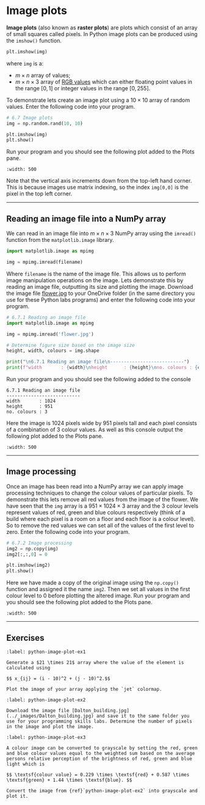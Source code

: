 # Image plots

**Image plots** (also known as **raster plots**) are plots which consist of an array of small squares called pixels. In Python image plots can be produced using the `imshow()` function.

```Python
plt.imshow(img)
```

where `img` is a:

- $m\times n$ array of values;
- $m \times n \times 3$ array of <a href="https://en.wikipedia.org/wiki/RGB_color_model" target="_blank">RGB values</a> which can either floating point values in the range $[0,1]$ or integer values in the range $[0,255]$.

To demonstrate lets create an image plot using a $10 \times 10$ array of random values. Enter the following code into your program.

```python
# 6.7 Image plots
img = np.random.rand(10, 10)

plt.imshow(img)
plt.show()
```

Run your program and you should see the following plot added to the Plots pane.

```{figure} ../_images/6_Image_plots_1.png
:width: 500
```

Note that the vertical axis increments down from the top-left hand corner. This is because images use matrix indexing, so the index `img[0,0]` is the pixel in the top left corner.

---

## Reading an image file into a NumPy array

We can read in an image file into $m\times n \times 3$ NumPy array using the `imread()` function from the `matplotlib.image` library.

```python
import matplotlib.image as mpimg 

img = mpimg.imread(filename)
```

Where `filename` is the name of the image file. This allows us to perform image manipulation operations on the image. Lets demonstrate this by reading an image file, outputting its size and plotting the image. Download the image file [flower.jpg](../_images/flower.jpg) to your OneDrive folder (in the same directory you use for these Python labs programs) and enter the following code into your program.

```python
# 6.7.1 Reading an image file
import matplotlib.image as mpimg

img = mpimg.imread('flower.jpg')

# Determine figure size based on the image size
height, width, colours = img.shape

print("\n6.7.1 Reading an image file\n---------------------------")
print(f"width       : {width}\nheight      : {height}\nno. colours : {colours}")
```

Run your program and you should see the following added to the console

```text
6.7.1 Reading an image file
---------------------------
width       : 1024
height      : 951
no. colours : 3
```

Here the image is 1024 pixels wide by 951 pixels tall and each pixel consists of a combination of 3 colour values. As well as this console output the following plot added to the Plots pane.

```{figure} ../_images/6_Image_plots_2.png
:width: 500
```

---

## Image processing

Once an image has been read into a NumPy array we can apply image processing techniques to change the colour values of particular pixels. To demonstrate this lets remove all red values from the image of the flower. We have seen that the `img` array is a $951 \times 1024 \times 3$ array and the 3 colour levels represent values of red, green and blue colours respectively (think of a build where each pixel is a room on a floor and each floor is a colour level). So to remove the red values we can set all of the values of the first level to zero. Enter the following code into your program.

```python
# 6.7.2 Image processing
img2 = np.copy(img)
img2[:,:,0] = 0

plt.imshow(img2)
plt.show()
```

Here we have made a copy of the original image using the `np.copy()` function and assigned it the name `img2`. Then we set all values in the first colour level to 0 before plotting the altered image. Run your program and you should see the following plot added to the Plots pane.

```{figure} ../_images/6_Image_plots_3.png
:width: 500
```

---

## Exercises

```{exercise}
:label: python-image-plot-ex1

Generate a $21 \times 21$ array where the value of the element is calculated using

$$ x_{ij} = (i - 10)^2 + (j - 10)^2.$$

Plot the image of your array applying the `jet` colormap.
```

```{exercise}
:label: python-image-plot-ex2

Download the image file [Dalton_building.jpg](../_images/Dalton_building.jpg) and save it to the same folder you use for your programming skills labs. Determine the number of pixels in the image and plot the image.
```

```{exercise}
:label: python-image-plot-ex3

A colour image can be converted to grayscale by setting the red, green and blue colour values equal to the weighted sum based on the average persons relative perception of the brightness of red, green and blue light which is

$$ \textsf{colour value} = 0.229 \times \textsf{red} + 0.587 \times \textsf{green} + 1.44 \times \textsf{blue}. $$

Convert the image from {ref}`python-image-plot-ex2` into grayscale and plot it.
```
